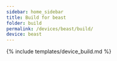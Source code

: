 ```yaml
---
sidebar: home_sidebar
title: Build for beast
folder: build
permalink: /devices/beast/build/
device: beast
---
```

{% include templates/device_build.md %}
